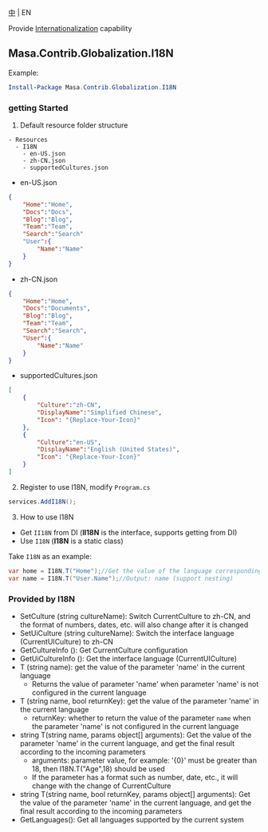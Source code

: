 [中](README.zh-CN.md) | EN

Provide [Internationalization](https://developer.mozilla.org/zh-CN/docs/Mozilla/Add-ons/WebExtensions/Internationalization) capability

## Masa.Contrib.Globalization.I18N

Example:

``` powershell
Install-Package Masa.Contrib.Globalization.I18N
```

### getting Started

1. Default resource folder structure

``` structure
- Resources
  - I18N
    - en-US.json
    - zh-CN.json
    - supportedCultures.json
```

* en-US.json

``` en-US.json
{
    "Home":"Home",
    "Docs":"Docs",
    "Blog":"Blog",
    "Team":"Team",
    "Search":"Search"
    "User":{
        "Name":"Name"
    }
}
```

* zh-CN.json

``` zh-CN.json
{
    "Home":"Home",
    "Docs":"Documents",
    "Blog":"Blog",
    "Team":"Team",
    "Search":"Search",
    "User":{
        "Name":"Name"
    }
}
```

* supportedCultures.json

``` supportedCultures.json
[
    {
        "Culture":"zh-CN",
        "DisplayName":"Simplified Chinese",
        "Icon": "{Replace-Your-Icon}"
    },
    {
        "Culture":"en-US",
        "DisplayName":"English (United States)",
        "Icon": "{Replace-Your-Icon}"
    }
]
```

2. Register to use I18N, modify `Program.cs`

``` C#
services.AddI18N();
```

3. How to use I18N

* Get `II18N` from DI (**II18N** is the interface, supports getting from DI)
* Use `I18N` (**I18N** is a static class)

Take `I18N` as an example:

``` C#
var home = I18N.T("Home");//Get the value of the language corresponding to the key value Home, this method call will return "Home";
var name = I18N.T("User.Name");//Output: name (support nesting)
```

### Provided by I18N

* SetCulture (string cultureName): Switch CurrentCulture to zh-CN, and the format of numbers, dates, etc. will also change after it is changed
* SetUiCulture (string cultureName): Switch the interface language (CurrentUICulture) to zh-CN
* GetCultureInfo (): Get CurrentCulture configuration
* GetUiCultureInfo (): Get the interface language (CurrentUICulture)
* T (string name): get the value of the parameter 'name' in the current language
    * Returns the value of parameter 'name' when parameter 'name' is not configured in the current language
* T (string name, bool returnKey): get the value of the parameter 'name' in the current language
    * returnKey: whether to return the value of the parameter `name` when the parameter 'name' is not configured in the current language
* string T(string name, params object[] arguments): Get the value of the parameter 'name' in the current language, and get the final result according to the incoming parameters
    * arguments: parameter value, for example: '{0}' must be greater than 18, then I18N.T("Age",18) should be used
    * If the parameter has a format such as number, date, etc., it will change with the change of CurrentCulture
* string T(string name, bool returnKey, params object[] arguments): Get the value of the parameter 'name' in the current language, and get the final result according to the incoming parameters
* GetLanguages(): Get all languages supported by the current system